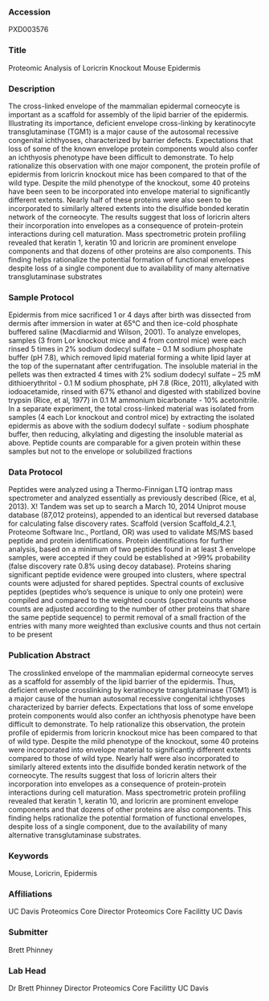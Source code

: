 ### Accession
PXD003576

### Title
Proteomic Analysis of Loricrin Knockout Mouse Epidermis

### Description
The cross-linked envelope of the mammalian epidermal corneocyte is important as a scaffold for assembly of the lipid barrier of the epidermis. Illustrating its importance, deficient envelope cross-linking by keratinocyte transglutaminase (TGM1) is a major cause of the autosomal recessive congenital ichthyoses, characterized by barrier defects. Expectations that loss of some of the known envelope protein components would also confer an ichthyosis phenotype have been difficult to demonstrate. To help rationalize this observation with one major component, the protein profile of epidermis from loricrin knockout mice has been compared to that of the wild type. Despite the mild phenotype of the knockout, some 40 proteins have been seen to be incorporated into envelope material to significantly different extents. Nearly half of these proteins were also seen to be incorporated to similarly altered extents into the disulfide bonded keratin network of the corneocyte. The results suggest that loss of loricrin alters their incorporation into envelopes as a consequence of protein-protein interactions during cell maturation. Mass spectrometric protein profiling revealed that keratin 1, keratin 10 and loricrin are prominent envelope components and that dozens of other proteins are also components. This finding helps rationalize the potential formation of functional envelopes despite loss of a single component due to availability of many alternative transglutaminase substrates

### Sample Protocol
Epidermis from mice sacrificed 1 or 4 days after birth was dissected from dermis after immersion in water at 65°C and then ice-cold phosphate buffered saline (Macdiarmid and Wilson, 2001). To analyze envelopes, samples (3 from Lor knockout mice and 4 from control mice) were each rinsed 5 times in 2% sodium dodecyl sulfate – 0.1 M sodium phosphate buffer (pH 7.8), which removed lipid material forming a white lipid layer at the top of the supernatant after centrifugation. The insoluble material in the pellets was then extracted 4 times with 2% sodium dodecyl sulfate – 25 mM dithioerythritol - 0.1 M sodium phosphate, pH 7.8 (Rice, 2011), alkylated with iodoacetamide, rinsed with 67% ethanol and digested with stabilized bovine trypsin (Rice, et al, 1977) in 0.1 M ammonium bicarbonate - 10% acetonitrile. In a separate experiment, the total cross-linked material was isolated from samples (4 each Lor knockout and control mice) by extracting the isolated epidermis as above with the sodium dodecyl sulfate - sodium phosphate buffer, then reducing, alkylating and digesting the insoluble material as above. Peptide counts are comparable for a given protein within these samples but not to the envelope or solubilized fractions

### Data Protocol
Peptides were analyzed using a Thermo-Finnigan LTQ iontrap mass spectrometer and analyzed essentially as previously described (Rice, et al, 2013). X! Tandem was set up to search a March 10, 2014 Uniprot mouse database (87,012 proteins), appended to an identical but reversed database for calculating false discovery rates. Scaffold (version Scaffold_4.2.1, Proteome Software Inc., Portland, OR) was used to validate MS/MS based peptide and protein identifications. Protein identifications for further analysis, based on a minimum of two peptides found in at least 3 envelope samples, were accepted if they could be established at >99% probability (false discovery rate 0.8% using decoy database). Proteins sharing significant peptide evidence were grouped into clusters, where spectral counts were adjusted for shared peptides. Spectral counts of exclusive peptides (peptides who’s sequence is unique to only one protein) were compiled and compared to the weighted counts (spectral counts whose counts are adjusted according to the number of other proteins that share the same peptide sequence) to permit removal of a small fraction of the entries with many more weighted than exclusive counts and thus not certain to be present

### Publication Abstract
The crosslinked envelope of the mammalian epidermal corneocyte serves as a scaffold for assembly of the lipid barrier of the epidermis. Thus, deficient envelope crosslinking by keratinocyte transglutaminase (TGM1) is a major cause of the human autosomal recessive congenital ichthyoses characterized by barrier defects. Expectations that loss of some envelope protein components would also confer an ichthyosis phenotype have been difficult to demonstrate. To help rationalize this observation, the protein profile of epidermis from loricrin knockout mice has been compared to that of wild type. Despite the mild phenotype of the knockout, some 40 proteins were incorporated into envelope material to significantly different extents compared to those of wild type. Nearly half were also incorporated to similarly altered extents into the disulfide bonded keratin network of the corneocyte. The results suggest that loss of loricrin alters their incorporation into envelopes as a consequence of protein-protein interactions during cell maturation. Mass spectrometric protein profiling revealed that keratin 1, keratin 10, and loricrin are prominent envelope components and that dozens of other proteins are also components. This finding helps rationalize the potential formation of functional envelopes, despite loss of a single component, due to the availability of many alternative transglutaminase substrates.

### Keywords
Mouse, Loricrin, Epidermis

### Affiliations
UC Davis Proteomics Core
Director Proteomics Core Facilitty UC Davis

### Submitter
Brett Phinney

### Lab Head
Dr Brett Phinney
Director Proteomics Core Facilitty UC Davis



